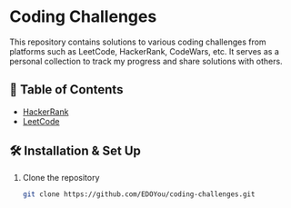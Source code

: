 # Coding Challenges

This repository contains solutions to various coding challenges from platforms such as LeetCode, HackerRank, CodeWars, etc. It serves as a personal collection to track my progress and share solutions with others.

## 📖 Table of Contents

- [HackerRank](./hackerrank/)
- [LeetCode](./leetcode/)

## 🛠️ Installation & Set Up

1. Clone the repository

   ```bash
   git clone https://github.com/EDOYou/coding-challenges.git